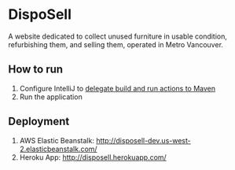 # DispoSell
A website dedicated to collect unused furniture in usable condition, refurbishing them, and selling them, operated in Metro Vancouver.
## How to run
1. Configure IntelliJ to [delegate build and run actions to Maven](https://www.jetbrains.com/help/idea/delegate-build-and-run-actions-to-maven.html#delegate_to_maven)
2. Run the application
## Deployment
1. AWS Elastic Beanstalk: http://disposell-dev.us-west-2.elasticbeanstalk.com/
2. Heroku App: http://disposell.herokuapp.com/